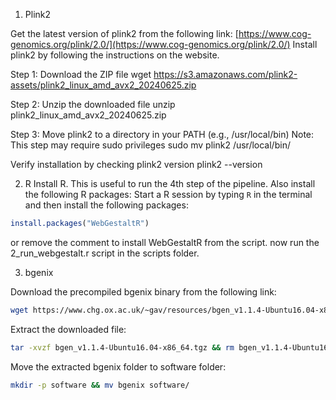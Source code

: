 
1. Plink2

Get the latest version of plink2 from the following link: 
[https://www.cog-genomics.org/plink/2.0/](https://www.cog-genomics.org/plink/2.0/)
Install plink2 by following the instructions on the website.


Step 1: Download the ZIP file
wget https://s3.amazonaws.com/plink2-assets/plink2_linux_amd_avx2_20240625.zip

Step 2: Unzip the downloaded file
unzip plink2_linux_amd_avx2_20240625.zip

Step 3: Move plink2 to a directory in your PATH (e.g., /usr/local/bin)
Note: This step may require sudo privileges
sudo mv plink2 /usr/local/bin/

Verify installation by checking plink2 version
plink2 --version

2. R 
Install R. This is useful to run the 4th step of the pipeline.
Also install the following R packages:
Start a R session by typing `R` in the terminal and then install the following packages:
```R
install.packages("WebGestaltR")
```
or remove the comment to install WebGestaltR from the script. 
now run the 2_run_webgestalt.r script in the scripts folder.

3. bgenix

Download the precompiled bgenix binary from the following link:
```bash
wget https://www.chg.ox.ac.uk/~gav/resources/bgen_v1.1.4-Ubuntu16.04-x86_64.tgz
```


Extract the downloaded file:
```bash
tar -xvzf bgen_v1.1.4-Ubuntu16.04-x86_64.tgz && rm bgen_v1.1.4-Ubuntu16.04-x86_64.tgz && mv bgen_v1.1.4-Ubuntu16.04-x86_64 bgenix 
```

Move the extracted bgenix folder to software folder:
```bash
mkdir -p software && mv bgenix software/
```

